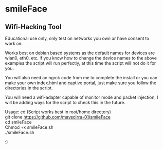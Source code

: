 # smileFace
## Wifi-Hacking Tool

Educational use only, only test on networks you own or have consent to work on.

Works best on debian based systems as the default names for devices are wlan0, eth0, etc.
If you know how to change the device names to the above examples the script will run perfectly, at this time the script will not do it for you.

You will also need an ngrok code from me to complete the install or you can make your own index.html and captive portal, just make sure you follow the directories in the script.


You will need a wifi-adapter capable of monitor mode and packet injection, I will be adding ways for the script to check this in the future.

Usage:
cd (Script works best in root/home directory)\
git clone https://github.com/mavedirra-01/smileFace \
cd smileFace\
Chmod +x smileFace.sh\
./smileFace.sh

:)
